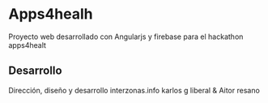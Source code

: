 Apps4healh
==========

Proyecto web desarrollado con Angularjs y firebase para el hackathon apps4healt

Desarrollo 
----------
Dirección, diseño y desarrollo interzonas.info
karlos g liberal & Aitor resano
